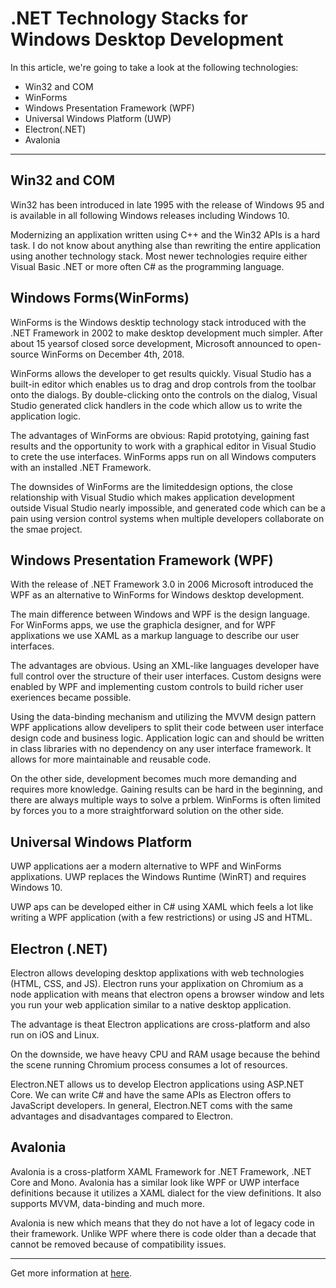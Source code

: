 # .NET Technology Stacks for Windows Desktop Development

In this article, we're going to take a look at the following technologies:

- Win32 and COM
- WinForms
- Windows Presentation Framework (WPF)
- Universal Windows Platform (UWP)
- Electron(.NET)
- Avalonia

<hr/>

## Win32 and COM

Win32 has been introduced in late 1995 with the release of Windows 95 and is available in all following Windows releases including Windows 10.

Modernizing an applixation written using C++ and the Win32 APIs is a hard task. I do not know about anything alse than rewriting the entire application using another technology stack. Most newer technologies require either Visual Basic .NET or more often C# as the programming language.

## Windows Forms(WinForms)

WinForms is the Windows desktip technology stack introduced with the .NET Framework in 2002 to make desktop development much simpler. After about 15 yearsof closed sorce development, Microsoft announced to open-source WinForms on December 4th, 2018.

WinForms allows the developer to get results quickly. Visual Studio has a built-in editor which enables us to drag and drop controls from the toolbar onto the dialogs. By double-clicking onto the controls on the dialog, Visual Studio generated click handlers in the code which allow us to write the application logic.

The advantages of WinForms are obvious: Rapid prototying, gaining fast results and the opportunity to work with a graphical editor in Visual Studio to crete the use interfaces. WinForms apps run on all Windows computers with an installed .NET Framework.

The downsides of WinForms are the limiteddesign options, the close relationship with Visual Studio which makes application development outside Visual Studio nearly impossible, and generated code which can be a pain using version control systems when multiple developers collaborate on the smae project.

## Windows Presentation Framework (WPF)

With the release of .NET Framework 3.0 in 2006 Microsoft introduced the WPF as an alternative to WinForms for Windows desktop development.

The main difference between Windows and WPF is the design language. For WinForms apps, we use the graphicla designer, and for WPF applixations we use XAML as a markup language to describe our user interfaces.

The advantages are obvious. Using an XML-like languages developer have full control over the structure of their user interfaces. Custom designs were enabled by WPF and implementing custom controls to build richer user exeriences became possible.

Using the data-binding mechanism and utilizing the MVVM design pattern WPF applications allow develipers to split their code between user interface design code and business logic. Application logic can and should be written in class libraries with no dependency on any user interface framework. It allows for more maintainable and reusable code.

On the other side, development becomes much more demanding and requires more knowledge. Gaining results can be hard in the beginning, and there are always multiple ways to solve a prblem. WinForms is often limited by forces you to a more straightforward solution on the other side.

## Universal Windows Platform

UWP applications aer a modern alternative to WPF and WinForms applixations. UWP replaces the Windows Runtime (WinRT) and requires Windows 10.

UWP aps can be developed either in C# using XAML which feels a lot like writing a WPF application (with a few restrictions) or using JS and HTML.

## Electron (.NET)

Electron allows developing desktop applixations with web technologies (HTML, CSS, and JS). Electron runs your applixation on Chromium as a node application with means that electron opens a browser window and lets you run your web application similar to a native desktop application.

The advantage is theat Electron applications are cross-platform and also run on iOS and Linux.

On the downside, we have heavy CPU and RAM usage because the behind the scene running Chromium process consumes a lot of resources.

Electron.NET allows us to develop Electron applications using ASP.NET Core. We can write  C# and have the same APIs as Electron offers to JavaScript developers. In general, Electron.NET coms with the same advantages and disadvantages compared to Electron.

## Avalonia

Avalonia is a cross-platform XAML Framework for .NET Framework, .NET Core and Mono. Avalonia has a similar look like WPF or UWP interface definitions because it utilizes a XAML dialect for the view definitions. It also supports MVVM, data-binding and much more.

Avalonia is new which means that they do not have a lot of legacy code in their framework. Unlike WPF where there is code older than a decade that cannot be removed because of compatibility issues.

<hr/>

Get more information at [here](https://dev.to/claudiobernasconi/net-technology-stacks-for-windows-desktop-development-2kl3?utm_source=additional_box&utm_medium=internal&utm_campaign=regular&booster_org=).

